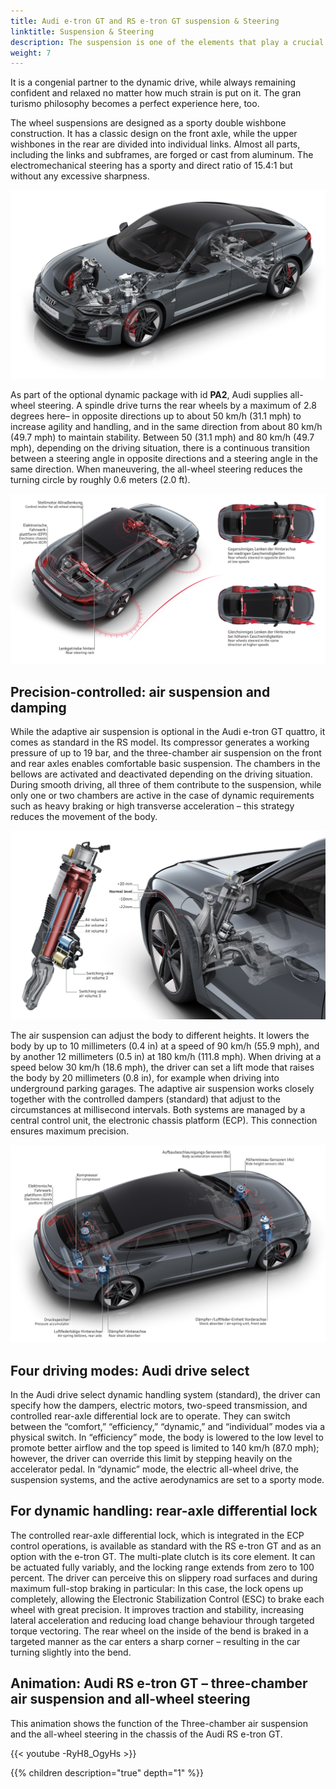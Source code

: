 ```yaml
---
title: Audi e-tron GT and RS e-tron GT suspension & Steering
linktitle: Suspension & Steering
description: The suspension is one of the elements that play a crucial role in shaping the harmonious overall character of the Audi e-tron GT quattro and the RS e-tron GT.
weight: 7
---
```

 
It is a congenial partner to the dynamic drive, while always remaining confident and relaxed no matter how much strain is put on it. The gran turismo philosophy becomes a perfect experience here, too.

The wheel suspensions are designed as a sporty double wishbone construction. It has a classic design on the front axle, while the upper wishbones in the rear are divided into individual links. Almost all parts, including the links and subframes, are forged or cast from aluminum. The electromechanical steering has a sporty and direct ratio of 15.4:1 but without any excessive sharpness. 

![Suspension](suspensions1.jpg "Suspension")

As part of the optional dynamic package with id **PA2**, Audi supplies all-wheel steering. A spindle drive turns the rear wheels by a maximum of 2.8 degrees here– in opposite directions up to about 50 km/h (31.1 mph) to increase agility and handling, and in the same direction from about 80 km/h (49.7 mph) to maintain stability. Between 50 (31.1 mph) and 80 km/h (49.7 mph), depending on the driving situation, there is a continuous transition between a steering angle in opposite directions and a steering angle in the same direction. When maneuvering, the all-wheel steering reduces the turning circle by roughly 0.6 meters (2.0 ft).

![4 wheel steering](4wheelsteering.jpg "Audi e-tron GT 4 wheel steering")

## Precision-controlled: air suspension and damping

While the adaptive air suspension is optional in the Audi e-tron GT quattro, it comes as standard in the RS model. Its compressor generates a working pressure of up to 19 bar, and the three-chamber air suspension on the front and rear axles enables comfortable basic suspension. The chambers in the bellows are activated and deactivated depending on the driving situation. During smooth driving, all three of them contribute to the suspension, while only one or two chambers are active in the case of dynamic requirements such as heavy braking or high transverse acceleration – this strategy reduces the movement of the body.

![Suspension](suspension3.jpg "3 chamber air suspension")

The air suspension can adjust the body to different heights. It lowers the body by up to 10 millimeters (0.4 in) at a speed of 90 km/h (55.9 mph), and by another 12 millimeters (0.5 in) at 180 km/h (111.8 mph). When driving at a speed below 30 km/h (18.6 mph), the driver can set a lift mode that raises the body by 20 millimeters (0.8 in), for example when driving into underground parking garages. The adaptive air suspension works closely together with the controlled dampers (standard) that adjust to the circumstances at millisecond intervals. Both systems are managed by a central control unit, the electronic chassis platform (ECP). This connection ensures maximum precision.

![Suspension](suspension2.jpg "3 chamber air suspension")

## Four driving modes: Audi drive select

In the Audi drive select dynamic handling system (standard), the driver can specify how the dampers, electric motors, two-speed transmission, and controlled rear-axle differential lock are to operate. They can switch between the “comfort,” “efficiency,” “dynamic,” and “individual” modes via a physical switch. In “efficiency” mode, the body is lowered to the low level to promote better airflow and the top speed is limited to 140 km/h (87.0 mph); however, the driver can override this limit by stepping heavily on the accelerator pedal. In “dynamic” mode, the electric all-wheel drive, the suspension systems, and the active aerodynamics are set to a sporty mode.

## For dynamic handling: rear-axle differential lock

The controlled rear-axle differential lock, which is integrated in the ECP control operations, is available as standard with the RS e-tron GT and as an option with the e-tron GT. The multi-plate clutch is its core element. It can be actuated fully variably, and the locking range extends from zero to 100 percent. The driver can perceive this on slippery road surfaces and during maximum full-stop braking in particular: In this case, the lock opens up completely, allowing the Electronic Stabilization Control (ESC) to brake each wheel with great precision. It improves traction and stability, increasing lateral acceleration and reducing load change behaviour through targeted torque vectoring. The rear wheel on the inside of the bend is braked in a targeted manner as the car enters a sharp corner – resulting in the car turning slightly into the bend.

## Animation: Audi RS e-tron GT – three-chamber air suspension and all-wheel steering

This animation shows the function of the Three-chamber air suspension and the all-wheel steering in the chassis of the Audi RS e-tron GT.

{{< youtube -RyH8_OgyHs >}}

{{% children description="true" depth="1" %}}
